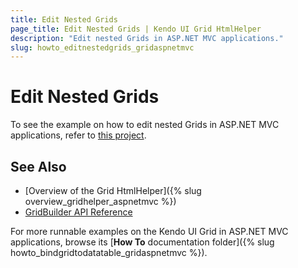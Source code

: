 ```yaml
---
title: Edit Nested Grids
page_title: Edit Nested Grids | Kendo UI Grid HtmlHelper
description: "Edit nested Grids in ASP.NET MVC applications."
slug: howto_editnestedgrids_gridaspnetmvc
---
```


# Edit Nested Grids

To see the example on how to edit nested Grids in ASP.NET MVC applications, refer to [this project](https://github.com/telerik/ui-for-aspnet-mvc-examples/tree/master/grid/edit-nested-grid).

## See Also

* [Overview of the Grid HtmlHelper]({% slug overview_gridhelper_aspnetmvc %})
* [GridBuilder API Reference](/aspnet-mvc/api/Kendo.Mvc.UI.Fluent/GridBuilder)

For more runnable examples on the Kendo UI Grid in ASP.NET MVC applications, browse its [**How To** documentation folder]({% slug howto_bindgridtodatatable_gridaspnetmvc %}).
